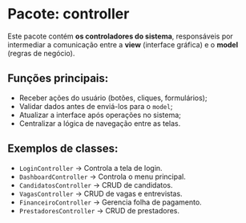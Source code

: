 # Pacote: controller

Este pacote contém **os controladores do sistema**, responsáveis por intermediar a comunicação entre a **view** (interface gráfica) e o **model** (regras de negócio).

## Funções principais:
- Receber ações do usuário (botões, cliques, formulários);
- Validar dados antes de enviá-los para o `model`;
- Atualizar a interface após operações no sistema;
- Centralizar a lógica de navegação entre as telas.

## Exemplos de classes:
- `LoginController` → Controla a tela de login.
- `DashboardController` → Controla o menu principal.
- `CandidatosController` → CRUD de candidatos.
- `VagasController` → CRUD de vagas e entrevistas.
- `FinanceiroController` → Gerencia folha de pagamento.
- `PrestadoresController` → CRUD de prestadores.
